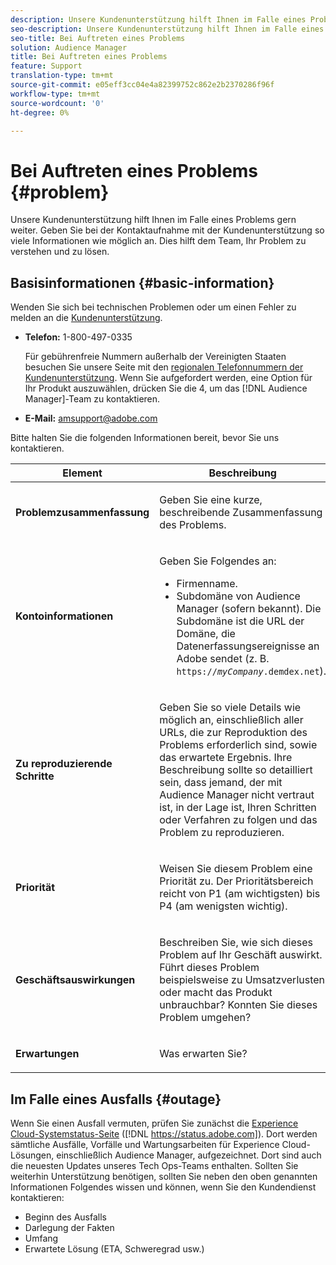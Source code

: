 ```yaml
---
description: Unsere Kundenunterstützung hilft Ihnen im Falle eines Problems gern weiter. Geben Sie bei der Kontaktaufnahme mit der Kundenunterstützung so viele Informationen wie möglich an. Dies hilft dem Team, Ihr Problem zu verstehen und zu lösen.
seo-description: Unsere Kundenunterstützung hilft Ihnen im Falle eines Problems gern weiter. Geben Sie bei der Kontaktaufnahme mit der Kundenunterstützung so viele Informationen wie möglich an. Dies hilft dem Team, Ihr Problem zu verstehen und zu lösen.
seo-title: Bei Auftreten eines Problems
solution: Audience Manager
title: Bei Auftreten eines Problems
feature: Support
translation-type: tm+mt
source-git-commit: e05eff3cc04e4a82399752c862e2b2370286f96f
workflow-type: tm+mt
source-wordcount: '0'
ht-degree: 0%

---
```



# Bei Auftreten eines Problems {#problem}

Unsere Kundenunterstützung hilft Ihnen im Falle eines Problems gern weiter. Geben Sie bei der Kontaktaufnahme mit der Kundenunterstützung so viele Informationen wie möglich an. Dies hilft dem Team, Ihr Problem zu verstehen und zu lösen.

## Basisinformationen {#basic-information}

<!-- 

r_problem.xml

 -->

Wenden Sie sich bei technischen Problemen oder um einen Fehler zu melden an die [Kundenunterstützung](https://helpx.adobe.com/de/marketing-cloud/contact-support.html).

* **Telefon:** 1-800-497-0335

   Für gebührenfreie Nummern außerhalb der Vereinigten Staaten besuchen Sie unsere Seite mit den [regionalen Telefonnummern der Kundenunterstützung](https://helpx.adobe.com/de/contact/dma-external/DMACustomeCareRegionalPhoneNumbers.html). Wenn Sie aufgefordert werden, eine Option für Ihr Produkt auszuwählen, drücken Sie die 4, um das [!DNL Audience Manager]-Team zu kontaktieren.

* **E-Mail:** amsupport@adobe.com

Bitte halten Sie die folgenden Informationen bereit, bevor Sie uns kontaktieren.

<table id="table_28E76031E2804265B1A48AB2659F68F0"> 
 <thead> 
  <tr> 
   <th colname="col1" class="entry"> Element </th> 
   <th colname="col2" class="entry"> Beschreibung </th> 
  </tr>
 </thead>
 <tbody> 
  <tr> 
   <td colname="col1"> <p><b>Problemzusammenfassung</b> </p> </td> 
   <td colname="col2"> <p>Geben Sie eine kurze, beschreibende Zusammenfassung des Problems. </p> </td> 
  </tr> 
  <tr> 
   <td colname="col1"> <p><b>Kontoinformationen</b> </p> </td> 
   <td colname="col2"> <p>Geben Sie Folgendes an: </p> <p> 
     <ul id="ul_6ACF6EF2165C4041A891FF36D78BBA63"> 
      <li id="li_86573CAAE8454BE6BDF44F9A8281FF95">Firmenname. </li> 
      <li id="li_8259BB738BA84A13982A8E84BCF56B2A">Subdomäne von <span class="keyword">Audience Manager</span> (sofern bekannt). Die Subdomäne ist die URL der Domäne, die Datenerfassungsereignisse an <span class="keyword"> Adobe</span> sendet (z. B. <code>https://<i>myCompany</i>.demdex.net</code>). </li> 
     </ul> </p> </td> 
  </tr> 
  <tr> 
   <td colname="col1"> <p><b>Zu reproduzierende Schritte</b> </p> </td> 
   <td colname="col2"> <p>Geben Sie so viele Details wie möglich an, einschließlich aller URLs, die zur Reproduktion des Problems erforderlich sind, sowie das erwartete Ergebnis. Ihre Beschreibung sollte so detailliert sein, dass jemand, der mit <span class="keyword">Audience Manager</span> nicht vertraut ist, in der Lage ist, Ihren Schritten oder Verfahren zu folgen und das Problem zu reproduzieren. </p> </td> 
  </tr> 
  <tr> 
   <td colname="col1"> <p><b>Priorität</b> </p> </td> 
   <td colname="col2"> <p>Weisen Sie diesem Problem eine Priorität zu. Der Prioritätsbereich reicht von P1 (am wichtigsten) bis P4 (am wenigsten wichtig). </p> </td> 
  </tr> 
  <tr> 
   <td colname="col1"> <p><b>Geschäftsauswirkungen</b> </p> </td> 
   <td colname="col2"> <p>Beschreiben Sie, wie sich dieses Problem auf Ihr Geschäft auswirkt. Führt dieses Problem beispielsweise zu Umsatzverlusten oder macht das Produkt unbrauchbar? Konnten Sie dieses Problem umgehen? </p> </td> 
  </tr> 
  <tr> 
   <td colname="col1"> <p><b>Erwartungen</b> </p> </td> 
   <td colname="col2"> <p>Was erwarten Sie? </p> </td> 
  </tr> 
 </tbody> 
</table>

## Im Falle eines Ausfalls {#outage}

Wenn Sie einen Ausfall vermuten, prüfen Sie zunächst die [Experience Cloud-Systemstatus-Seite](https://status.adobe.com) ([!DNL https://status.adobe.com]). Dort werden sämtliche Ausfälle, Vorfälle und Wartungsarbeiten für Experience Cloud-Lösungen, einschließlich Audience Manager, aufgezeichnet. Dort sind auch die neuesten Updates unseres Tech Ops-Teams enthalten. Sollten Sie weiterhin Unterstützung benötigen, sollten Sie neben den oben genannten Informationen Folgendes wissen und können, wenn Sie den Kundendienst kontaktieren:

* Beginn des Ausfalls
* Darlegung der Fakten
* Umfang
* Erwartete Lösung (ETA, Schweregrad usw.)